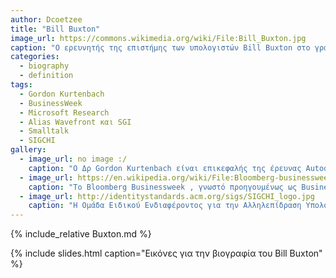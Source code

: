 ```yaml
---
author: Dcoetzee
title: "Bill Buxton"
image_url: https://commons.wikimedia.org/wiki/File:Bill_Buxton.jpg
caption: "Ο ερευνητής της επιστήμης των υπολογιστών Bill Buxton στο γραφείο του στο Microsoft Research Redmond το 2009, με το χέρι του σε μια συσκευή πληκτρολογίου χορδής Microwriter του 1978 από την ιδιωτική του συλλογή. Το κεντρικό γραφείο του είναι στο Τορόντο."
categories:
  - biography
  - definition
tags:
  - Gordon Kurtenbach
  - BusinessWeek
  - Microsoft Research
  - Alias Wavefront και SGI
  - Smalltalk
  - SIGCHI
gallery:
  - image_url: no image :/
    caption: "Ο Δρ Gordon Kurtenbach είναι επικεφαλής της έρευνας Autodesk. Μετά την ολοκλήρωση του B.Sc. Με υψηλές τιμές στην Επιστήμη των Υπολογιστών στο Πανεπιστήμιο του Σασκάτσουαν το 1984, κέρδισε το M.Sc. το 1988 στην Επιστήμη Υπολογιστών στο Πανεπιστήμιο του Τορόντο και το διδακτορικό του. το 1993, επίσης στην Επιστήμη των Υπολογιστών στο Πανεπιστήμιο του Τορόντο. Εργάστηκε στο Advanced Technology Group στο Apple Computer και αργότερα στο Xerox Palo Alto Research Center (PARC) προτού συμμετάσχει στο Alias ​​Research το 1994. Ξεκινώντας το 1999, ηγήθηκε του Interactive Graphics Research Group στο Alias ​​και αργότερα, μετά την εξαγορά του Alias ​​από την Autodesk το 2006, αυτός και η ομάδα του συνέχισαν να επιδιώκουν εξαιρετικά καινοτόμα έργα που γεφυρώνουν το χάσμα μεταξύ έρευνας και εμπορευματοποίησης ως Autodesk Research στο Γραφείο του CTO στο Autodesk.Επί του παρόντος επιβλέπει ένα μεγάλο εύρος έρευνας για το Autodesk που περιλαμβάνει αλληλεπίδραση ανθρώπου-υπολογιστή, οπτικοποίηση και προσομοίωση, ευφυΐα μηχανών και μοντελοποίηση σύνθετων συστημάτων."
  - image_url: https://en.wikipedia.org/wiki/File:Bloomberg-businessweek-10-january-2011.jpg
    caption: "Το Bloomberg Businessweek , γνωστό προηγουμένως ως BusinessWeek , είναι ένα αμερικανικό εβδομαδιαίο επιχειρηματικό περιοδικό, που εκδίδεται 50 φορές το χρόνο. [2] Από το 2009, το περιοδικό ανήκει στο Bloomberg LP με βάση τη Νέα Υόρκη. Το περιοδικό έκανε το ντεμπούτο του στη Νέα Υόρκη τον Σεπτέμβριο του 1929. [3] Τα επιχειρηματικά περιοδικά Bloomberg Businessweek βρίσκονται στον Πύργο Bloomberg , Λεωφόρος 731 Lexington , East Side of Το Midtown Manhattan , η γειτονιά του Μανχάταν στη Νέα Υόρκη και τα περιοδικά της αγοράς βρίσκονται στοCitigroup Center , 153 East 53rd Street μεταξύ Lexington και Third Avenue , East Side of Midtown Manhattan , γειτονιά του Μανχάταν στη Νέα Υόρκη."
  - image_url: http://identitystandards.acm.org/sigs/SIGCHI_logo.jpg
    caption: "Η Ομάδα Ειδικού Ενδιαφέροντος για την Αλληλεπίδραση Υπολογιστών-Ανθρώπων ( SIGCHI ) είναι μία από τις ομάδες ειδικών ενδιαφερόντων του Συλλόγου Μηχανών Πληροφορικής που εστιάζεται στις αλληλεπιδράσεις ανθρώπου-υπολογιστή (HCI)"
---
```


{% include_relative Buxton.md %}

{% include slides.html caption="Εικόνες για την βιογραφία του Bill Buxton" %}
